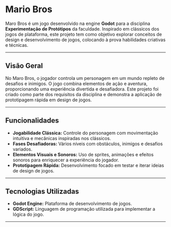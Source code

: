 # Mario Bros

Maro Bros é um jogo desenvolvido na engine **Godot** para a disciplina **Experimentação de Protótipos** da faculdade. Inspirado em clássicos dos jogos de plataforma, este projeto tem como objetivo explorar conceitos de design e desenvolvimento de jogos, colocando à prova habilidades criativas e técnicas.

---

## Visão Geral

No Maro Bros, o jogador controla um personagem em um mundo repleto de desafios e inimigos. O jogo combina elementos de ação e aventura, proporcionando uma experiência divertida e desafiadora. Este projeto foi criado como parte dos requisitos da disciplina e demonstra a aplicação de prototipagem rápida em design de jogos.

---

## Funcionalidades

- **Jogabilidade Clássica:** Controle do personagem com movimentação intuitiva e mecânicas inspiradas nos clássicos.
- **Fases Desafiadoras:** Vários níveis com obstáculos, inimigos e desafios variados.
- **Elementos Visuais e Sonoros:** Uso de sprites, animações e efeitos sonoros para enriquecer a experiência do jogador.
- **Prototipagem Rápida:** Desenvolvimento focado em testar e iterar ideias de design de jogos.

---

## Tecnologias Utilizadas

- **Godot Engine:** Plataforma de desenvolvimento de jogos.
- **GDScript:** Linguagem de programação utilizada para implementar a lógica do jogo.

---
